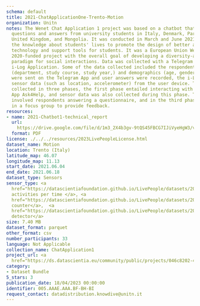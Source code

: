 ```yaml
---
schema: default
title: 2021-ChatApplicationOne-Trento-Motion
organization: Unitn
notes: The Wenet Chat Application 1 project was based on a chatbot that collected
  questions and answers from university students in Italy, Denmark, Paraguay, the
  United Kingdom, and Mongolia. It was conducted in March and June 2021 to improve
  the knowledge about students' lives to promote the design of better and more targeted
  technology and support tools for students. It was a European Union WeNet Horizon
  2020-funded project with the overall goal of developing a diversity-aware, machine-mediated
  paradigm for social interactions. Data was collected with a Telegram App and the
  i-Log Application. Some of the data collected included the respondent's career information
  (department, study course, study year,) and demographics (age, gender'). Questions
  were sent on the Telegram App and user answers were recorded, the i-Log App recorded
  sensor data (such as location, accelerometer) from the user device. This data was
  collected in three phases, the first phase entailed interacting with the Telegram
  App Ask4Help, and sensor data was also collected during this phase. The second phase
  involved respondents answering a questionnaire, and in the third phase, they participated
  in a focus group to provide feedback.
resources:
- name: 2021-Chatbot1-technical_report
  url: 
    https://drive.google.com/file/d/1m3_2X4b3gv-9tQS45FBCG7IJiVyeHgW3/view?usp=sharing
  format: PDF
license: ./../../resources/2023LivePeopleLicense.html
dataset_name: Motion
location: Trento (Italy)
latitude_map: 46.07
longitude_map: 11.13
start_date: 2021.06.04
end_date: 2021.06.18
dataset_type: Sensors
sensor_type: <a 
  href="https://datascientiafoundation.github.io/LivePeople/datasets/2021-CH1-Trento-Activities%20Per%20Time/">
  activities per time </a>, <a 
  href="https://datascientiafoundation.github.io/LivePeople/datasets/2021-CH1-Trento-Step%20Counter%20Event/">step
  counter</a>,  <a 
  href="https://datascientiafoundation.github.io/LivePeople/datasets/2021-CH1-Trento-Step%20Detector%20Event/">step
  detector</a>
size: 7.40 MB
dataset_format: parquet
other_format: csv
number_participants: 33
language: Not Applicable
collection_name: ChatApplication1
project_url: <a 
  href="https://ds.datascientia.eu/community/public/projects/046c8202-4e96-490f-95e7-007e72578652">https://ds.datascientia.eu/community/public/projects/046c8202-4e96-490f-95e7-007e72578652</a>
category:
- Dataset Bundle
5_stars: 3
publication_date: 18/04/2023 00:00:00
identifier: 005.AAAE.AAA.BF-BH-BI
request_contact: datadistribution.knowdive@unitn.it
---
```


